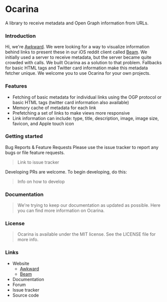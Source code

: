 # Ocarina

A library to receive metadata and Open Graph information from URLs.

### Introduction

Hi, we're <a href="https://awkward.co/" target="_blank">Awkward</a>. We were looking for a way to visualize information behind links to present these in our iOS reddit client called <a href="https://beamreddit.com/" target="_blank">Beam</a>. We initially used a server to receive metadata, but the server became quite crowded with calls. We built Ocarina as a solution to that problem. Fallbacks for basic HTML tags and Twitter card information make this metadata fetcher unique. We welcome you to use Ocarina for your own projects. 

### Features

- Fetching of basic metadata for individual links using the OGP protocol or basic HTML tags (twitter card information also available)
- Memory cache of metadata for each link
- Prefetching a set of links to make views more responsive
- Link information can include: type, title, description, image, image size, favicon, and Apple touch icon

### Getting started

Bug Reports & Feature Requests
Please use the issue tracker to report any bugs or file feature requests.

> Link to issue tracker

Developing
PRs are welcome. To begin developing, do this:

> Info on how to develop

### Documentation

> We're trying to keep our documentation as updated as possible. Here you can find more information on Ocarina.

### License

> Ocarina is available under the MIT license. See the LICENSE file for more info.

### Links

- Website
  - <a href="https://awkward.co/" target="_blank">Awkward</a>
  - <a href="https://beamreddit.com/" target="_blank">Beam</a>
- Documentation
- Forum
- Issue tracker
- Source code
